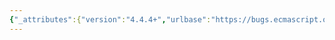 ```yaml
---
{"_attributes":{"version":"4.4.4+","urlbase":"https://bugs.ecmascript.org/","maintainer":"dherman@mozilla.com"},"bug":{"bug_id":2572,"creation_ts":"2014-03-07 03:20:00 -0800","short_desc":"23.*: Align internal key checks for keyed collections","delta_ts":"2014-04-06 11:30:30 -0700","product":"Draft for 6th Edition","component":"technical issue","version":"Rev 22: January 20, 2014 Draft","rep_platform":"All","op_sys":"All","bug_status":"RESOLVED","resolution":"FIXED","priority":"Normal","bug_severity":"enhancement","everconfirmed":true,"reporter":{"uid":"andrebargull","name":"André Bargull"},"assigned_to":{"uid":"allen","name":"Allen Wirfs-Brock"},"long_desc":[{"commentid":7425,"comment_count":0,"who":{"uid":"andrebargull","name":"André Bargull"},"bug_when":"2014-03-07 03:20:55 -0800","thetext":"23.1 Map and 23.2 Set:\nMap.prototype.{delete, get, has, set} does not check for empty keys. All other Map.prototype, %MapIteratorPrototype%, Set.prototype and %SetIteratorPrototype% methods explicitly check for empty values. \nMaybe add empty value checks to Map.prototype.{delete, get, has, set}?\n\n\n23.3 WeakMap and 23.4 WeakSet:\nWeakMap.prototype.{delete, get, has, set} does not check for empty keys and uses prose for object comparison (\"p.[[key]] and key are the same object\"), whereas WeakSet.prototype explicitly checks for empty values and uses the SameValue() abstract operation. \nMaybe add empty value checks to WeakMap.prototype.{delete, get, has, set} and uniformly use SameValue?"},{"commentid":7437,"comment_count":1,"who":{"uid":"allen","name":"Allen Wirfs-Brock"},"bug_when":"2014-03-18 10:27:20 -0700","thetext":"fixed in rev23 editor's draft"},{"commentid":7563,"comment_count":2,"who":{"uid":"allen","name":"Allen Wirfs-Brock"},"bug_when":"2014-04-06 11:30:30 -0700","thetext":"fixed in rev23 draft"}]}}
---
```


